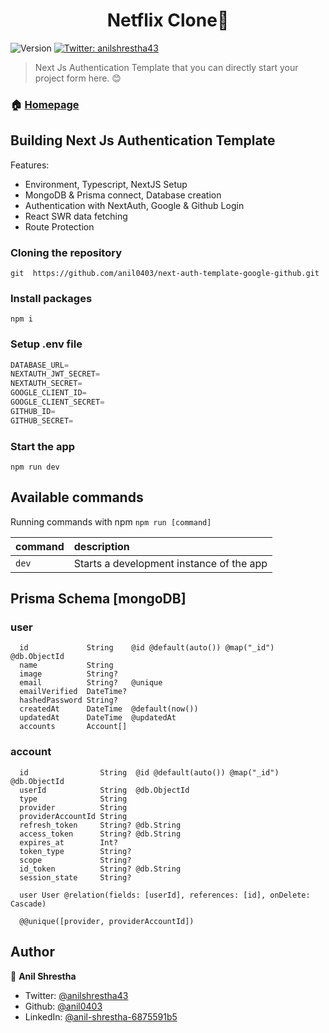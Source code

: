 <h1 align="center">Netflix Clone👋</h1>
<p>
  <img alt="Version" src="https://img.shields.io/badge/version-1.0-blue.svg?cacheSeconds=2592000" />
  <a href="https://twitter.com/anilshrestha43" target="_blank">
    <img alt="Twitter: anilshrestha43" src="https://img.shields.io/twitter/follow/anilshrestha43.svg?style=social" />
  </a>
</p>

> Next Js Authentication Template that you can directly start your project form here. 😊

### 🏠 [Homepage](https://nextjs-template-liart-nine.vercel.app/)

## Building Next Js Authentication Template

Features:

- Environment, Typescript, NextJS Setup
- MongoDB & Prisma connect, Database creation
- Authentication with NextAuth, Google & Github Login
- React SWR data fetching
- Route Protection

### Cloning the repository

```shell
git  https://github.com/anil0403/next-auth-template-google-github.git
```

### Install packages

```shell
npm i
```

### Setup .env file

```js
DATABASE_URL=
NEXTAUTH_JWT_SECRET=
NEXTAUTH_SECRET=
GOOGLE_CLIENT_ID=
GOOGLE_CLIENT_SECRET=
GITHUB_ID=
GITHUB_SECRET=
```

### Start the app

```shell
npm run dev
```

## Available commands

Running commands with npm `npm run [command]`

| command         | description                              |
| :-------------- | :--------------------------------------- |
| `dev`           | Starts a development instance of the app |

## Prisma Schema [mongoDB]

### user 

```shell
  id             String    @id @default(auto()) @map("_id") @db.ObjectId
  name           String
  image          String?
  email          String?   @unique
  emailVerified  DateTime?
  hashedPassword String?
  createdAt      DateTime  @default(now())
  updatedAt      DateTime  @updatedAt
  accounts       Account[]
```

### account

```shell
  id                String  @id @default(auto()) @map("_id") @db.ObjectId
  userId            String  @db.ObjectId
  type              String
  provider          String
  providerAccountId String
  refresh_token     String? @db.String
  access_token      String? @db.String
  expires_at        Int?
  token_type        String?
  scope             String?
  id_token          String? @db.String
  session_state     String?

  user User @relation(fields: [userId], references: [id], onDelete: Cascade)

  @@unique([provider, providerAccountId])
```

## Author

👤 **Anil Shrestha**

* Twitter: [@anilshrestha43](https://twitter.com/anilshrestha43)
* Github: [@anil0403](https://github.com/anil0403)
* LinkedIn: [@anil-shrestha-6875591b5](https://linkedin.com/in/anil-shrestha-6875591b5)
